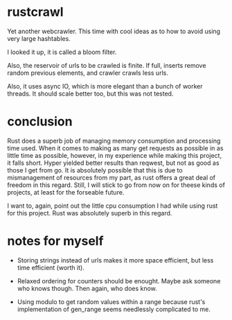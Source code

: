 # rustcrawl

Yet another webcrawler. This time with cool ideas as to how to avoid using very large hashtables.

I looked it up, it is called a bloom filter.

Also, the reservoir of urls to be crawled is finite. If full, inserts remove random previous elements, and crawler crawls less urls.

Also, it uses async IO, which is more elegant than a bunch of worker threads. It should scale better too, but this was not tested.

# conclusion

Rust does a superb job of managing memory consumption and processing time used. When it comes to making as many get requests as possible in as little time as possible, however, in my experience while making this project, it falls short. Hyper yielded better results than reqwest, but not as good as those I get from go. It is absolutely possible that this is due to mismanagement of resources from my part, as rust offers a great deal of freedom in this regard. Still, I will stick to go from now on for theese kinds of projects, at least for the forseable future.

I want to, again, point out the little cpu consumption I had while using rust for this project. Rust was absolutely superb in this regard.

# notes for myself

 - Storing strings instead of urls makes it more space efficient, but less time efficient (worth it).

<!--  - If all threads use the same seed (which I dont know if they would) that is not a problem, as long as statistical properties for each individual thread are ok. -->

 - Relaxed ordering for counters should be enought. Maybe ask someone who knows though. Then again, who does know.

 - Using modulo to get random values within a range because rust's implementation of gen_range seems needlessly complicated to me.

<!-- # todo -->

<!--  - Add sleep at the beginning of each thread's loop. -->

<!--  - If reservoir is running out of space, the urls per crawl should be reduced.
    - Decided against it, actually. Revise later. -->

<!--  - Already used urls might get added to the reservoir, see if it is worth it to change that (use unique_gathered, unique_visited).
    - Actually, just not add urls to the reservoir that have been crawled already. Urls in reservoir might get discarded after all.
    - Actually actually, getting too many "url has been used" "errors", maybe use another unique.
    - Then again, a fast filling unique is not desired. -->

<!--  - Add a check/set in one method to unique. -->

<!--  - Add logger struct that logs errors.
    - Actually, maybe just print to stdout (or stderr). -->

<!--  - Use atomic counter to count gathered and visited pages. Maybe log this every so often. Also count css files. -->

<!--  - Use box syntax in unique module. -->

<!--  - Maybe use hyper, reqwest feels clunky. -->

<!--  - Remove #![allow(dead_code)]. -->

<!--  - Maybe use buffer_unordered. -->

<!--  - Maybe send uri to html_worker instead of string, if a move over channel is possible.
    - It is not: uri was moved at Client.get. -->

<!--  - Maybe use regex over Vec<u8> instead of string too (or not, its a move transform).
    - Not, it is a move transform. -->

<!--  - Maybe a direct transformation uri->url is possible, look into that.
    - Uri was moved, so there would be no point anyway. -->

<!--  - Probably need some sort of timeout. -->

<!--  - Replace unwraps with expects.
    - Actually, I see no point in that anymore. -->

<!--  - Limit the amount of crawled urls per site that share a host. Then remove MAX_URLS_PER_SITE.
    - Actually, just increase MAX_URLS_PER_SITE to like a thousand. -->

<!--  - Add timeout to getting chunks too. -->

<!--  - Make sure to use large bloom filter when deploying.

 - Document everything (as in, write comments and use rustdoc).
    - Also comment within functions.

 - Test further by using.

 - Make sure stuff works with only one thread too. So far so good.

 - Add timestampt to report. Maybe start timer when program starts and report on timer.

 - See if IO loop can be improved for performance.

 - Make sure magic numbers/strings are gone. -->

<!--  - Make sure url content that is not html or css gets discarded before it gets gotten by client. -->



<!-- 
# new plan for using hyper

 - HTML processing thread:
    - get html from channel, grab urls, and throw those that are not within bloomfilter into reservoir.
    - if too slow: make several such threads.

 - CSS processing thread:
    - get css from channel, make nice, and if not within bloomfilter write to file.

 - Main IO loop thread:
    - grab lock for bloomfilter and urlreservoir, and get urls until reservoir is empty or I have gotten enougth.
    - get gotten urls asynchronous, send css through css channel and html through html channel. -->
